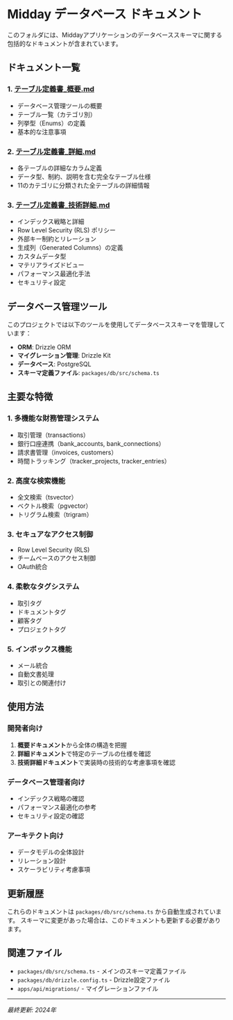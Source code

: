 # Midday データベース ドキュメント

このフォルダには、Middayアプリケーションのデータベーススキーマに関する包括的なドキュメントが含まれています。

## ドキュメント一覧

### 1. [テーブル定義書_概要.md](./テーブル定義書_概要.md)
- データベース管理ツールの概要
- テーブル一覧（カテゴリ別）
- 列挙型（Enums）の定義
- 基本的な注意事項

### 2. [テーブル定義書_詳細.md](./テーブル定義書_詳細.md)
- 各テーブルの詳細なカラム定義
- データ型、制約、説明を含む完全なテーブル仕様
- 11のカテゴリに分類された全テーブルの詳細情報

### 3. [テーブル定義書_技術詳細.md](./テーブル定義書_技術詳細.md)
- インデックス戦略と詳細
- Row Level Security (RLS) ポリシー
- 外部キー制約とリレーション
- 生成列（Generated Columns）の定義
- カスタムデータ型
- マテリアライズドビュー
- パフォーマンス最適化手法
- セキュリティ設定

## データベース管理ツール

このプロジェクトでは以下のツールを使用してデータベーススキーマを管理しています：

- **ORM**: Drizzle ORM
- **マイグレーション管理**: Drizzle Kit
- **データベース**: PostgreSQL
- **スキーマ定義ファイル**: `packages/db/src/schema.ts`

## 主要な特徴

### 1. 多機能な財務管理システム
- 取引管理（transactions）
- 銀行口座連携（bank_accounts, bank_connections）
- 請求書管理（invoices, customers）
- 時間トラッキング（tracker_projects, tracker_entries）

### 2. 高度な検索機能
- 全文検索（tsvector）
- ベクトル検索（pgvector）
- トリグラム検索（trigram）

### 3. セキュアなアクセス制御
- Row Level Security (RLS)
- チームベースのアクセス制御
- OAuth統合

### 4. 柔軟なタグシステム
- 取引タグ
- ドキュメントタグ
- 顧客タグ
- プロジェクトタグ

### 5. インボックス機能
- メール統合
- 自動文書処理
- 取引との関連付け

## 使用方法

### 開発者向け
1. **概要ドキュメント**から全体の構造を把握
2. **詳細ドキュメント**で特定のテーブルの仕様を確認
3. **技術詳細ドキュメント**で実装時の技術的な考慮事項を確認

### データベース管理者向け
- インデックス戦略の確認
- パフォーマンス最適化の参考
- セキュリティ設定の確認

### アーキテクト向け
- データモデルの全体設計
- リレーション設計
- スケーラビリティ考慮事項

## 更新履歴

これらのドキュメントは `packages/db/src/schema.ts` から自動生成されています。
スキーマに変更があった場合は、このドキュメントも更新する必要があります。

## 関連ファイル

- `packages/db/src/schema.ts` - メインのスキーマ定義ファイル
- `packages/db/drizzle.config.ts` - Drizzle設定ファイル
- `apps/api/migrations/` - マイグレーションファイル

---

*最終更新: 2024年*
